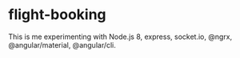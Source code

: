 # flight-booking

This is me experimenting with Node.js 8, express, socket.io, @ngrx, @angular/material, @angular/cli.

